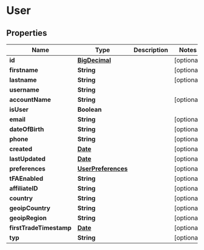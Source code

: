 
# User

## Properties
Name | Type | Description | Notes
------------ | ------------- | ------------- | -------------
**id** | [**BigDecimal**](BigDecimal.md) |  |  [optional]
**firstname** | **String** |  |  [optional]
**lastname** | **String** |  |  [optional]
**username** | **String** |  | 
**accountName** | **String** |  |  [optional]
**isUser** | **Boolean** |  | 
**email** | **String** |  |  [optional]
**dateOfBirth** | **String** |  |  [optional]
**phone** | **String** |  |  [optional]
**created** | [**Date**](Date.md) |  |  [optional]
**lastUpdated** | [**Date**](Date.md) |  |  [optional]
**preferences** | [**UserPreferences**](UserPreferences.md) |  |  [optional]
**tFAEnabled** | **String** |  |  [optional]
**affiliateID** | **String** |  |  [optional]
**country** | **String** |  |  [optional]
**geoipCountry** | **String** |  |  [optional]
**geoipRegion** | **String** |  |  [optional]
**firstTradeTimestamp** | [**Date**](Date.md) |  |  [optional]
**typ** | **String** |  |  [optional]



